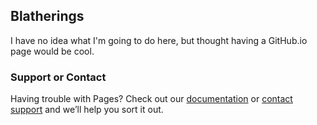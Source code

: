 ## Blatherings

I have no idea what I'm going to do here, but thought having a GitHub.io page would be cool.

### Support or Contact

Having trouble with Pages? Check out our [documentation](https://docs.github.com/categories/github-pages-basics/) or [contact support](https://github.com/contact) and we’ll help you sort it out.
